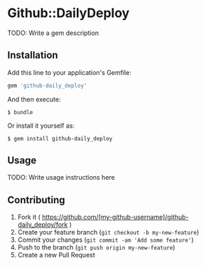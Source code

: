 # Github::DailyDeploy

TODO: Write a gem description

## Installation

Add this line to your application's Gemfile:

```ruby
gem 'github-daily_deploy'
```

And then execute:

    $ bundle

Or install it yourself as:

    $ gem install github-daily_deploy

## Usage

TODO: Write usage instructions here

## Contributing

1. Fork it ( https://github.com/[my-github-username]/github-daily_deploy/fork )
2. Create your feature branch (`git checkout -b my-new-feature`)
3. Commit your changes (`git commit -am 'Add some feature'`)
4. Push to the branch (`git push origin my-new-feature`)
5. Create a new Pull Request
